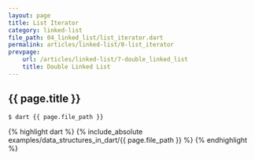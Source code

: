 ```yaml
---
layout: page
title: List Iterator
category: linked-list
file_path: 04_linked_list/list_iterator.dart
permalink: articles/linked-list/8-list_iterator
prevpage: 
    url: /articles/linked-list/7-double_linked_list
    title: Double Linked List
---
```


## {{ page.title }}

```terminal
$ dart {{ page.file_path }}
```      


{% highlight dart %}
{% include_absolute examples/data_structures_in_dart/{{ page.file_path }} %}
{% endhighlight %}      
